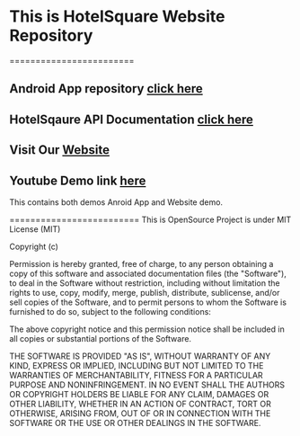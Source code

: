 # This is HotelSquare Website Repository
========================

## Android App repository [click here](https://github.com/Rahul9936/hotelsqaure)

## HotelSqaure API Documentation [click here](http://hotelapi.azurewebsites.net/)

## Visit Our [Website](http://hotelsquare.azurewebsites.net/)

## Youtube Demo link [here](http://www.youtube.com/watch?v=HsbECTDf7ms&edit=vd)
This contains both demos Anroid App and Website demo.










=========================
This is OpenSource Project is under MIT License (MIT)

Copyright (c) <year> <copyright holders>

Permission is hereby granted, free of charge, to any person obtaining a copy
of this software and associated documentation files (the "Software"), to deal
in the Software without restriction, including without limitation the rights
to use, copy, modify, merge, publish, distribute, sublicense, and/or sell
copies of the Software, and to permit persons to whom the Software is
furnished to do so, subject to the following conditions:

The above copyright notice and this permission notice shall be included in
all copies or substantial portions of the Software.

THE SOFTWARE IS PROVIDED "AS IS", WITHOUT WARRANTY OF ANY KIND, EXPRESS OR
IMPLIED, INCLUDING BUT NOT LIMITED TO THE WARRANTIES OF MERCHANTABILITY,
FITNESS FOR A PARTICULAR PURPOSE AND NONINFRINGEMENT. IN NO EVENT SHALL THE
AUTHORS OR COPYRIGHT HOLDERS BE LIABLE FOR ANY CLAIM, DAMAGES OR OTHER
LIABILITY, WHETHER IN AN ACTION OF CONTRACT, TORT OR OTHERWISE, ARISING FROM,
OUT OF OR IN CONNECTION WITH THE SOFTWARE OR THE USE OR OTHER DEALINGS IN
THE SOFTWARE.
